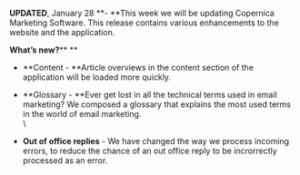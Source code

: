 ****UPDATED****, January 28 **- **This week we will be updating
Copernica Marketing Software. This release contains various enhancements
to the website and the application. 

**What’s new?**** **

-   **Content - **Article overviews in the content section of the
    application will be loaded more quickly.

-   **Glossary - **Ever get lost in all the technical terms used in
    email marketing? We composed a glossary that explains the most used
    terms in the world of email marketing.\
    \
-   **Out of office replies** - We have changed the way we process
    incoming errors, to reduce the chance of an out office reply to be
    incrorrectly processed as an error. 

